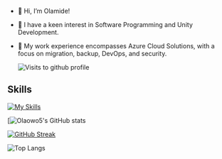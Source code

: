 - 👋 Hi, I’m Olamide!
- 👀 I have a keen interest in Software Programming and Unity Development.
- 🌱 My work experience encompasses Azure Cloud Solutions, with a focus on migration, backup, DevOps, and security.

  

  <img src="https://komarev.com/ghpvc/?username=Olaowo5&style=flat-square&color=blue" alt="Visits to github profile"/>

## Skills

[![My Skills](https://skillicons.dev/icons?i=js,html,css,azure,aws,gcp,androidstudio,vscode,react,eclipse,php,py,unity,unreal,webflow,powershell,gradle,mysql&perline=6)](https://skillicons.dev)
<!---
Olaowo5/Olaowo5 is a ✨ special ✨ repository because its `README.md` (this file) appears on your GitHub profile.
You can click the Preview link to take a look at your changes.
--->
<!-- github-readme-stats-five-ecru-29.vercel.app -->
<!-- github-readme-stats.vercel.app/api -->
<!-- https://github-readme-stats-olaowolabi-hotmailcou.vercel.app/-->
[![Olaowo5's GitHub stats]( https://github-readme-stats.vercel.app/api?username=olaowo5&show_icons=true&theme=synthwave)

[![GitHub Streak](https://streak-stats.demolab.com?user=olaowo5&theme=catppuccin-macchiato&border_radius=20&mode=weekly&type=png&fire=6004EB&ring=6500EB)](https://git.io/streak-stats)



![Top Langs](https://github-readme-stats.vercel.app/api/top-langs/?username=olaowo5&layout=compact&theme=synthwave)




